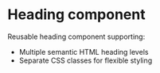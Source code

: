 # Heading component

Reusable heading component supporting:

* Multiple semantic HTML heading levels
* Separate CSS classes for flexible styling
